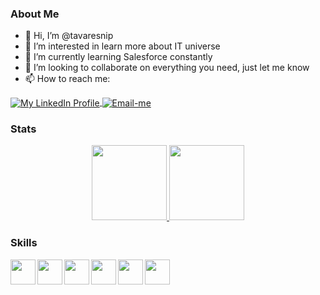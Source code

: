 ### About Me
- 👋 Hi, I’m @tavaresnip
- 👀 I’m interested in learn more about IT universe
- 🌱 I’m currently learning Salesforce constantly
- 💞️ I’m looking to collaborate on everything you need, just let me know
- 📫 How to reach me:
 <a href="https://www.linkedin.com/in/adam-tavares">
  <img align="center" alt="My LinkedIn Profile" src="https://img.shields.io/badge/LinkedIn-0077B5?style=for-the-badge&logo=linkedin&logoColor=white">
 </a>
 
 <a href="mailto:tavares.nip@gmail.com">
  <img align="center" alt="Email-me" src="https://img.shields.io/badge/Gmail-D14836?style=for-the-badge&logo=gmail&logoColor=white">
 </a>

<p></p>

### Stats

<div align="center">
  <a href="https://github.com/tavaresnip">
    <img height="120em" src="https://github-readme-stats.vercel.app/api?username=tavaresnip&show_icons=true&theme=calm&include_all_commits=true&count_private=true"/>
    <img height="120em" src="https://github-readme-stats.vercel.app/api/top-langs/?username=tavaresnip&layout=compact&langs_count=7&theme=calm"/>
  </a>
</div>


### Skills
  <img align="left" height="40" weight="40" src="https://cdn.jsdelivr.net/gh/devicons/devicon/icons/salesforce/salesforce-original.svg" />
  <img align="left" height="40" weight="40" src="https://cdn.jsdelivr.net/gh/devicons/devicon/icons/javascript/javascript-plain.svg" />
  <img align="left" height="40" weight="40" src="https://cdn.jsdelivr.net/gh/devicons/devicon/icons/css3/css3-plain-wordmark.svg" />
  <img align="left" height="40" weight="40" src="https://cdn.jsdelivr.net/gh/devicons/devicon/icons/html5/html5-plain-wordmark.svg" />
  <img align="left" height="40" weight="40" src="https://cdn.jsdelivr.net/gh/devicons/devicon/icons/java/java-original.svg" />
  <img align="left" height="40" weight="40" src="https://www.sonarqube.org/features/multi-languages/index/apex-color.svg" />


<!---
tavaresnip/tavaresnip is a ✨ special ✨ repository because its `README.md` (this file) appears on your GitHub profile.
You can click the Preview link to take a look at your changes.
--->
